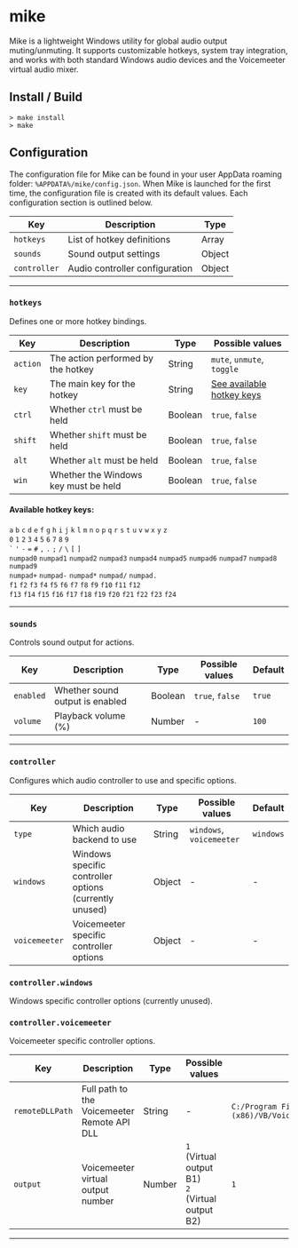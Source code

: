 # mike

Mike is a lightweight Windows utility for global audio output muting/unmuting. It supports customizable hotkeys, system tray integration, and works with both standard Windows audio devices and the Voicemeeter virtual audio mixer.

## Install / Build
```batch
> make install
> make
```

## Configuration

The configuration file for Mike can be found in your user AppData roaming folder: `%APPDATA%/mike/config.json`. When Mike is launched for the first time, the configuration file is created with its default values. Each configuration section is outlined below.

| Key          | Description                    | Type   |
|--------------|--------------------------------|--------|
| `hotkeys`    | List of hotkey definitions     | Array  |
| `sounds`     | Sound output settings          | Object |
| `controller` | Audio controller configuration | Object |

---

### `hotkeys`

Defines one or more hotkey bindings.

| Key      | Description                          | Type    | Possible values                                     |
|----------|--------------------------------------|---------|-----------------------------------------------------|
| `action` | The action performed by the hotkey   | String  | `mute`, `unmute`, `toggle`                          |
| `key`    | The main key for the hotkey          | String  | [See available hotkey keys](#available-hotkey-keys) |
| `ctrl`   | Whether `ctrl` must be held          | Boolean | `true`, `false`                                     |
| `shift`  | Whether `shift` must be held         | Boolean | `true`, `false`                                     |
| `alt`    | Whether `alt` must be held           | Boolean | `true`, `false`                                     |
| `win`    | Whether the Windows key must be held | Boolean | `true`, `false`                                     |

#### Available hotkey keys:

`a` `b` `c` `d` `e` `f` `g` `h` `i` `j` `k` `l` `m` `n` `o` `p` `q` `r` `s` `t` `u` `v` `w` `x` `y` `z`<br>
`0` `1` `2` `3` `4` `5` `6` `7` `8` `9`<br>
`` ` `` `'` `-` `=` `#` `,` `.` `;` `/` `\` `[` `]`<br>
`numpad0` `numpad1` `numpad2` `numpad3` `numpad4` `numpad5` `numpad6` `numpad7` `numpad8` `numpad9`<br>
`numpad+` `numpad-` `numpad*` `numpad/` `numpad.`<br>
`f1` `f2` `f3` `f4` `f5` `f6` `f7` `f8` `f9` `f10` `f11` `f12`<br>
`f13` `f14` `f15` `f16` `f17` `f18` `f19` `f20` `f21` `f22` `f23` `f24`<br>

---

### `sounds`

Controls sound output for actions.

| Key       | Description                     | Type    | Possible values | Default |
|-----------|---------------------------------|---------|-----------------|---------|
| `enabled` | Whether sound output is enabled | Boolean | `true`, `false` | `true`  |
| `volume`  | Playback volume (%)             | Number  | -               | `100`   |

---

### `controller`

Configures which audio controller to use and specific options.

| Key           | Description                                            | Type    | Possible values          | Default   |
|---------------|--------------------------------------------------------|---------|--------------------------|-----------|
| `type`        | Which audio backend to use                             | String  | `windows`, `voicemeeter` | `windows` |
| `windows`     | Windows specific controller options (currently unused) | Object  | -                        | -         |
| `voicemeeter` | Voicemeeter specific controller options                | Object  | -                        | -         |

### `controller.windows`

Windows specific controller options (currently unused).

### `controller.voicemeeter`

Voicemeeter specific controller options.

| Key             | Description                                 | Type   | Possible values                                    | Default                                                         |
|-----------------|---------------------------------------------|--------|----------------------------------------------------|-----------------------------------------------------------------|
| `remoteDLLPath` | Full path to the Voicemeeter Remote API DLL | String | -                                                  | `C:/Program Files (x86)/VB/Voicemeeter/VoicemeeterRemote64.dll` |
| `output`        | Voicemeeter virtual output number           | Number | `1` (Virtual output B1)<br>`2` (Virtual output B2) | `1`                                                             |

---